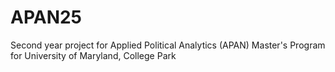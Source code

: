 # APAN25
Second year project for Applied Political Analytics (APAN) Master's Program for University of Maryland, College Park
